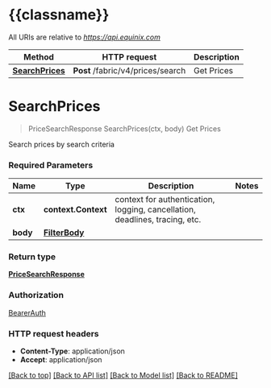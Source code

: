 # {{classname}}

All URIs are relative to *https://api.equinix.com*

Method | HTTP request | Description
------------- | ------------- | -------------
[**SearchPrices**](PricesApi.md#SearchPrices) | **Post** /fabric/v4/prices/search | Get Prices

# **SearchPrices**
> PriceSearchResponse SearchPrices(ctx, body)
Get Prices

Search prices by search criteria

### Required Parameters

Name | Type | Description  | Notes
------------- | ------------- | ------------- | -------------
 **ctx** | **context.Context** | context for authentication, logging, cancellation, deadlines, tracing, etc.
  **body** | [**FilterBody**](FilterBody.md)|  | 

### Return type

[**PriceSearchResponse**](PriceSearchResponse.md)

### Authorization

[BearerAuth](../README.md#BearerAuth)

### HTTP request headers

 - **Content-Type**: application/json
 - **Accept**: application/json

[[Back to top]](#) [[Back to API list]](../README.md#documentation-for-api-endpoints) [[Back to Model list]](../README.md#documentation-for-models) [[Back to README]](../README.md)

